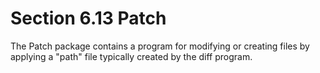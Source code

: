 # Section 6.13 Patch

The Patch package contains a program for modifying or creating files by applying
a "path" file typically created by the diff program.
